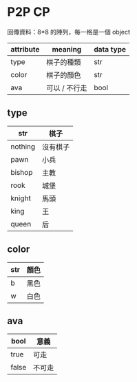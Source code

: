 # P2P CP
回傳資料：8*8 的陣列，每一格是一個 object

| attribute | meaning    | data type |
|-----------|------------|-----------|
|type       |棋子的種類    | str       |
|color      |棋子的顏色    | str       |
|ava        |可以 / 不行走 | bool      |

## type 
| str      | 棋子    | 
|----------|--------|
| nothing  | 沒有棋子 |
| pawn     | 小兵    |
| bishop   | 主教    |
| rook     | 城堡    |
| knight   | 馬頭    |
| king     | 王      |
| queen    | 后      |

## color 
| str | 顏色 |
|-----|-----|
| b   | 黑色 |
| w   | 白色 |

## ava 
| bool | 意義    | 
|------|--------|
| true | 可走    | 
| false | 不可走 |